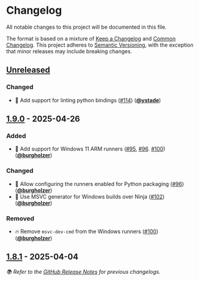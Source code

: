 # Changelog

All notable changes to this project will be documented in this file.

The format is based on a mixture of [Keep a Changelog] and [Common Changelog].
This project adheres to [Semantic Versioning], with the exception that minor releases may include breaking changes.

## [Unreleased]

### Changed

- 🚨 Add support for linting python bindings ([#114]) ([**@ystade**])

## [1.9.0] - 2025-04-26

### Added

- 👷 Add support for Windows 11 ARM runners ([#95], [#96]. [#100]) ([**@burgholzer**])

### Changed

- 🚸 Allow configuring the runners enabled for Python packaging ([#96]) ([**@burgholzer**])
- 🔧 Use MSVC generator for Windows builds over Ninja ([#102]) ([**@burgholzer**])

### Removed

- 🔥 Remove `msvc-dev-cmd` from the Windows runners ([#100]) ([**@burgholzer**])

## [1.8.1] - 2025-04-04

_📚 Refer to the [GitHub Release Notes] for previous changelogs._

<!-- Version links -->

[unreleased]: https://github.com/munich-quantum-toolkit/workflows/compare/v1.9.0...HEAD
[1.9.0]: https://github.com/munich-quantum-toolkit/workflows/releases/tag/v1.9.0
[1.8.1]: https://github.com/munich-quantum-toolkit/workflows/releases/tag/v1.8.1

<!-- PR links -->

[#114]: https://github.com/munich-quantum-toolkit/workflows/pull/114
[#102]: https://github.com/munich-quantum-toolkit/workflows/pull/102
[#100]: https://github.com/munich-quantum-toolkit/workflows/pull/100
[#96]: https://github.com/munich-quantum-toolkit/workflows/pull/96
[#95]: https://github.com/munich-quantum-toolkit/workflows/pull/95

<!-- Contributor -->

[**@burgholzer**]: https://github.com/burgholzer
[**@ystade**]: https://github.com/ystade

<!-- General links -->

[Keep a Changelog]: https://keepachangelog.com/en/1.1.0/
[Common Changelog]: https://common-changelog.org
[Semantic Versioning]: https://semver.org/spec/v2.0.0.html
[GitHub Release Notes]: https://github.com/munich-quantum-toolkit/workflows/releases
